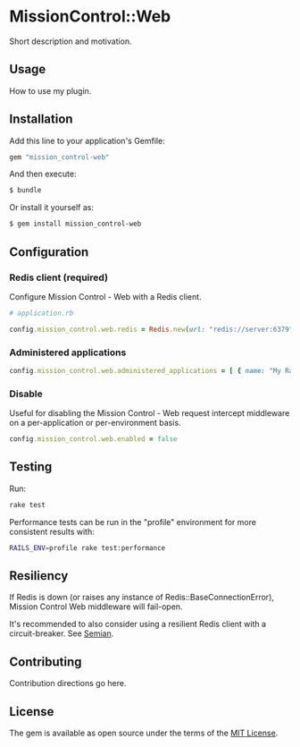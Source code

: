 # MissionControl::Web
Short description and motivation.

## Usage
How to use my plugin.

## Installation
Add this line to your application's Gemfile:

```ruby
gem "mission_control-web"
```

And then execute:
```bash
$ bundle
```

Or install it yourself as:
```bash
$ gem install mission_control-web
```

## Configuration

### Redis client (required)

Configure Mission Control - Web with a Redis client.

```rb
# application.rb

config.mission_control.web.redis = Redis.new(url: "redis://server:6379")
```

### Administered applications

```rb
config.mission_control.web.administered_applications = [ { name: "My Rails App", redis: Redis.new } ]
```

### Disable

Useful for disabling the Mission Control - Web request intercept middleware on a per-application or per-environment basis.

```rb
config.mission_control.web.enabled = false
```

## Testing
Run:

```sh
rake test
```

Performance tests can be run in the "profile" environment for more consistent results with:

```sh
RAILS_ENV=profile rake test:performance
```

## Resiliency

If Redis is down (or raises any instance of Redis::BaseConnectionError), Mission Control Web middleware will fail-open.

It's recommended to also consider using a resilient Redis client with a circuit-breaker. See [Semian](https://github.com/Shopify/semian).

## Contributing
Contribution directions go here.

## License
The gem is available as open source under the terms of the [MIT License](https://opensource.org/licenses/MIT).
